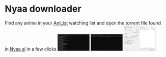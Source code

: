 # Nyaa downloader

Find any anime in your [AniList](https://anilist.co) watching list and open the torrent file found in [Nyaa.si](https://nyaa.si) in a few clicks
<img src="./assets/screenshots/1.png" width="100"/>
<img src="./assets/screenshots/2.png" width="100"/>
<img src="./assets/screenshots/3.png" width="100"/>
